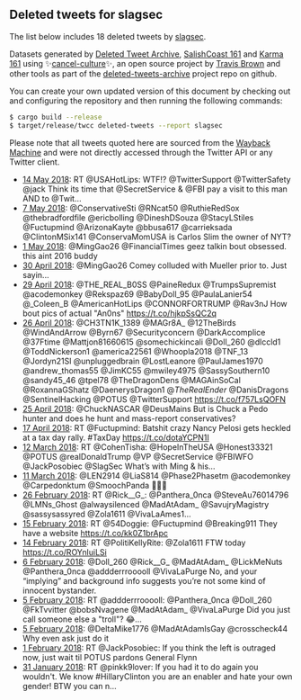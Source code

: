 ## Deleted tweets for slagsec

The list below includes 18 deleted tweets by
[slagsec](https://twitter.com/slagsec).



Datasets generated by [Deleted Tweet Archive](https://twitter.com/deletedtweet161), 
[SalishCoast 161](https://twitter.com/SalishCoastA) and [Karma 161](https://twitter.com/KarmaOneSixOne) 
using ✨[cancel-culture](https://github.com/travisbrown/cancel-culture)✨, an open source project by 
[Travis Brown](https://twitter.com/travisbrown) and other tools as part of the 
[deleted-tweets-archive](https://github.com/salcoast/deleted-tweets-archive/) project repo on github.

You can create your own updated version of this document by checking out and configuring the
repository and then running the following commands:

```bash
$ cargo build --release
$ target/release/twcc deleted-tweets --report slagsec
```

Please note that all tweets quoted here are sourced from the
[Wayback Machine](https://web.archive.org) and were not directly accessed through the Twitter API or
any Twitter client.

* [14 May 2018](https://web.archive.org/web/20180514215604/https://twitter.com/SlagSec/status/996147158083670016): RT @USAHotLips: WTF⁉️ @TwitterSupport @TwitterSafety @jack   Think its time that @SecretService &amp; @FBI pay a visit to this man AND to @Twit…
* [ 7 May 2018](https://web.archive.org/web/20180507000514/https://twitter.com/SlagSec/status/993280560993841154): @ConservativeSti @RNcat50 @RuthieRedSox @thebradfordfile @ericbolling @DineshDSouza @StacyLStiles @Fuctupmind @ArizonaKayte @bbusa617 @carrieksada @ClintonMSix141 @ConservaMomUSA is Carlos Slim the owner of NYT?
* [ 1 May 2018](https://web.archive.org/web/20180501174647/https://twitter.com/SlagSec/status/991373381613244417): @MingGao26 @FinancialTimes geez talkin bout obsessed. this aint 2016 buddy
* [30 April 2018](https://web.archive.org/web/20180430230309/https://twitter.com/SlagSec/status/991090610051444738): @MingGao26 Comey colluded with Mueller prior to. Just sayin...
* [29 April 2018](https://web.archive.org/web/20180429020851/https://twitter.com/SlagSec/status/990412567251181575): @THE_REAL_B0SS @PaineRedux @TrumpsSupremist @acodemonkey @Rekspaz69 @BabyDoll_95 @PaulaLanier54 @_Coleen_B @AmericanHotLips @CONNORFORTRUMP @Rav3nJ How bout pics of actual "An0ns" https://t.co/hjkpSsQC2q
* [26 April 2018](https://web.archive.org/web/20180426022120/https://twitter.com/SlagSec/status/989328545154383873): @CH3TN1K_1389 @MAGr8A_ @12TheBirds @WindAndArrow @Byrn67 @Securityconcern @DarkAccomplice @37Ftime @Mattjon81660615 @somechickincali @Doll_260 @dlccld1 @ToddNickerson1 @america22561 @Whoopla2018 @TNF_13 @Jordyn21Sl @unpluggedbrain @LostLeanore @PaulJames1970 @andrew_thomas55 @JimKC55 @mwiley4975 @SassySouthern10 @sandy45_46 @tpel78 @TheDragonDens @MAGAinSoCal @RoxannaGShatz @DaenerysDragon1 @_TheRealEnder_ @DanisDragons @SentinelHacking @POTUS @TwitterSupport  https://t.co/f757LsQOFN
* [25 April 2018](https://web.archive.org/web/20180425181005/https://twitter.com/SlagSec/status/989204918073548806): @ChuckNASCAR @DeusMains But is Chuck a Pedo hunter and does he hunt and mass-report conservatives?
* [17 April 2018](https://web.archive.org/web/20180417222757/https://twitter.com/SlagSec/status/986370709395001351): RT @Fuctupmind: Batshit crazy Nancy Pelosi gets heckled at a tax day rally.  #TaxDay https://t.co/dotaYCPN1I
* [12 March 2018](https://web.archive.org/web/20180312171307/https://twitter.com/SlagSec/status/973245515834974208): RT @CohenTisha: @HopeInTheUSA @Honest33321 @POTUS @realDonaldTrump @VP @SecretService @FBIWFO @JackPosobiec @SlagSec What’s with Ming &amp; his…
* [11 March 2018](https://web.archive.org/web/20180311032308/https://twitter.com/SlagSec/status/972674255837163520): @LEN2914 @LiaS814 @Phase2Phasetm @acodemonkey @Carpedonktum @SmoochPanda 🤣🤣🤣
* [26 February 2018](https://web.archive.org/web/20180226062201/https://twitter.com/SlagSec/status/968008231061778432): RT @Rick__G_: @Panthera_0nca @SteveAu76014796 @LMNs_Ghost @alwaysilenced @MadAtAdam_ @SavujryMagistry @sassysassyred @Zola1611 @VivaLaAmes1…
* [15 February 2018](https://web.archive.org/web/20180215064643/https://twitter.com/SlagSec/status/964028180486074368): RT @54Doggie: @Fuctupmind @Breaking911 They have a website https://t.co/kk0Z1brApc
* [14 February 2018](https://web.archive.org/web/20180214175828/https://twitter.com/SlagSec/status/963834844039077888): RT @PolitiKellyRite: @Zola1611 FTW today https://t.co/ROYnluiLSi
* [ 6 February 2018](https://web.archive.org/web/20180206045939/https://twitter.com/SlagSec/status/960739745465864192): @Doll_260 @Rick__G_ @MadAtAdam_ @LickMeNuts @Panthera_0nca @addderrrooooll @VivaLaPurge No, and your “implying” and background info suggests you’re not some kind of innocent bystander.
* [ 5 February 2018](https://web.archive.org/web/20180205175419/https://twitter.com/SlagSec/status/960572308875292673): RT @addderrrooooll: @Panthera_0nca @Doll_260 @FkTvvitter @bobsNvagene @MadAtAdam_ @VivaLaPurge Did you just call someone else a "troll"? 😂…
* [ 5 February 2018](https://web.archive.org/web/20180205045033/https://twitter.com/SlagSec/status/960375067543777281): @DeltaMike1776 @MadAtAdamIsGay @crosscheck44 Why even ask just do it
* [ 1 February 2018](https://web.archive.org/web/20180201004214/https://twitter.com/SlagSec/status/958863025112604674): RT @JackPosobiec: If you think the left is outraged now, just wait til POTUS pardons General Flynn
* [31 January 2018](https://web.archive.org/web/20180131222435/https://twitter.com/SlagSec/status/958828384393539585): RT @pinkk9lover: If you had it to do again you wouldn't. We know #HillaryClinton you are an enabler and hate your own gender! BTW you can n…
